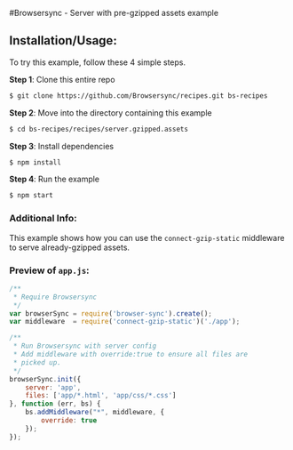 #Browsersync - Server with pre-gzipped assets example

## Installation/Usage:

To try this example, follow these 4 simple steps. 

**Step 1**: Clone this entire repo
```bash
$ git clone https://github.com/Browsersync/recipes.git bs-recipes
```

**Step 2**: Move into the directory containing this example
```bash
$ cd bs-recipes/recipes/server.gzipped.assets
```

**Step 3**: Install dependencies
```bash
$ npm install
```

**Step 4**: Run the example
```bash
$ npm start
```

### Additional Info:



This example shows how you can use the `connect-gzip-static` middleware 
to serve already-gzipped assets.

### Preview of `app.js`:
```js
/**
 * Require Browsersync
 */
var browserSync = require('browser-sync').create();
var middleware  = require('connect-gzip-static')('./app');

/**
 * Run Browsersync with server config
 * Add middleware with override:true to ensure all files are
 * picked up.
 */
browserSync.init({
    server: 'app',
    files: ['app/*.html', 'app/css/*.css']
}, function (err, bs) {
    bs.addMiddleware("*", middleware, {
        override: true
    });
});
```

